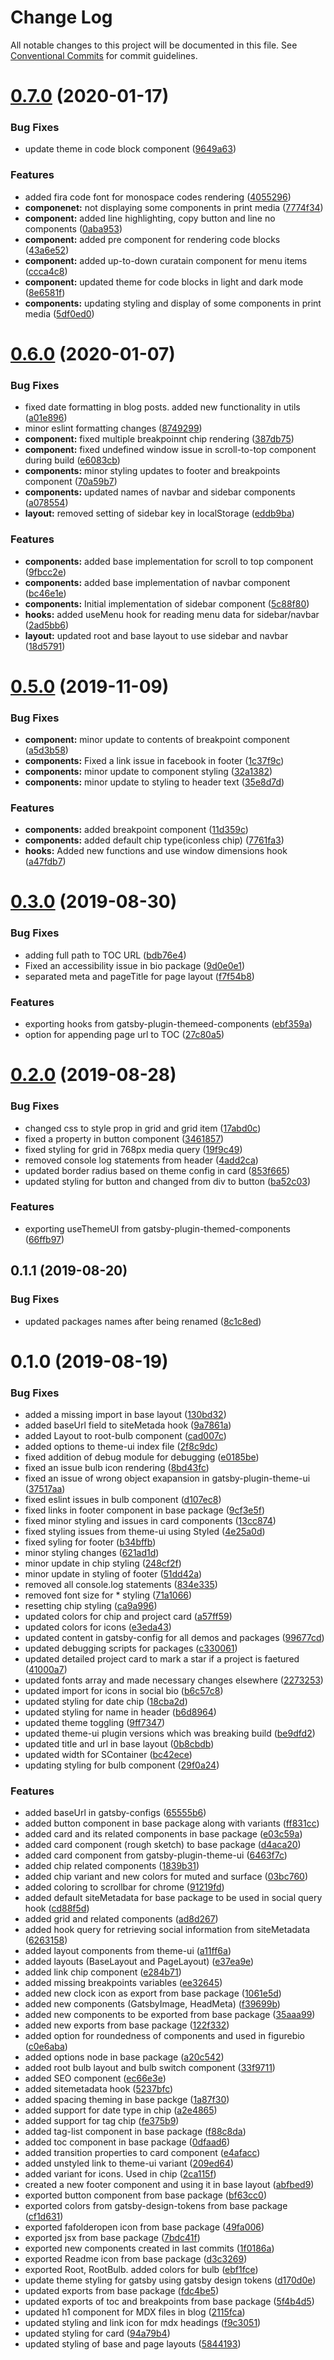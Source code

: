 # Change Log

All notable changes to this project will be documented in this file.
See [Conventional Commits](https://conventionalcommits.org) for commit guidelines.

# [0.7.0](https://github.com/sonapraneeth-a/sonapraneeth-gatsby-themes/compare/@sonapraneeth/gatsby-plugin-themed-components@0.6.0...@sonapraneeth/gatsby-plugin-themed-components@0.7.0) (2020-01-17)

### Bug Fixes

- update theme in code block component ([9649a63](https://github.com/sonapraneeth-a/sonapraneeth-gatsby-themes/commit/9649a63))

### Features

- added fira code font for monospace codes rendering ([4055296](https://github.com/sonapraneeth-a/sonapraneeth-gatsby-themes/commit/4055296))
- **componenet:** not displaying some components in print media ([7774f34](https://github.com/sonapraneeth-a/sonapraneeth-gatsby-themes/commit/7774f34))
- **component:** added line highlighting, copy button and line no components ([0aba953](https://github.com/sonapraneeth-a/sonapraneeth-gatsby-themes/commit/0aba953))
- **component:** added pre component for rendering code blocks ([43a6e52](https://github.com/sonapraneeth-a/sonapraneeth-gatsby-themes/commit/43a6e52))
- **component:** added up-to-down curatain component for menu items ([ccca4c8](https://github.com/sonapraneeth-a/sonapraneeth-gatsby-themes/commit/ccca4c8))
- **component:** updated theme for code blocks in light and dark mode ([8e6581f](https://github.com/sonapraneeth-a/sonapraneeth-gatsby-themes/commit/8e6581f))
- **components:** updating styling and display of some components in print media ([5df0ed0](https://github.com/sonapraneeth-a/sonapraneeth-gatsby-themes/commit/5df0ed0))

# [0.6.0](https://github.com/sonapraneeth-a/sonapraneeth-gatsby-themes/compare/@sonapraneeth/gatsby-plugin-themed-components@0.5.0...@sonapraneeth/gatsby-plugin-themed-components@0.6.0) (2020-01-07)

### Bug Fixes

- fixed date formatting in blog posts. added new functionality in utils ([a01e896](https://github.com/sonapraneeth-a/sonapraneeth-gatsby-themes/commit/a01e896))
- minor eslint formatting changes ([8749299](https://github.com/sonapraneeth-a/sonapraneeth-gatsby-themes/commit/8749299))
- **component:** fixed multiple breakpoinnt chip rendering ([387db75](https://github.com/sonapraneeth-a/sonapraneeth-gatsby-themes/commit/387db75))
- **component:** fixed undefined window issue in scroll-to-top component during build ([e6083cb](https://github.com/sonapraneeth-a/sonapraneeth-gatsby-themes/commit/e6083cb))
- **components:** minor styling updates to footer and breakpoints component ([70a59b7](https://github.com/sonapraneeth-a/sonapraneeth-gatsby-themes/commit/70a59b7))
- **components:** updated names of navbar and sidebar components ([a078554](https://github.com/sonapraneeth-a/sonapraneeth-gatsby-themes/commit/a078554))
- **layout:** removed setting of sidebar key in localStorage ([eddb9ba](https://github.com/sonapraneeth-a/sonapraneeth-gatsby-themes/commit/eddb9ba))

### Features

- **components:** added base implementation for scroll to top component ([9fbcc2e](https://github.com/sonapraneeth-a/sonapraneeth-gatsby-themes/commit/9fbcc2e))
- **components:** added base implementation of navbar component ([bc46e1e](https://github.com/sonapraneeth-a/sonapraneeth-gatsby-themes/commit/bc46e1e))
- **components:** Initial implementation of sidebar component ([5c88f80](https://github.com/sonapraneeth-a/sonapraneeth-gatsby-themes/commit/5c88f80))
- **hooks:** added useMenu hook for reading menu data for sidebar/navbar ([2ad5bb6](https://github.com/sonapraneeth-a/sonapraneeth-gatsby-themes/commit/2ad5bb6))
- **layout:** updated root and base layout to use sidebar and navbar ([18d5791](https://github.com/sonapraneeth-a/sonapraneeth-gatsby-themes/commit/18d5791))

# [0.5.0](https://github.com/sonapraneeth-a/sonapraneeth-gatsby-themes/compare/@sonapraneeth/gatsby-plugin-themed-components@0.4.0...@sonapraneeth/gatsby-plugin-themed-components@0.5.0) (2019-11-09)

### Bug Fixes

- **component:** minor update to contents of breakpoint component ([a5d3b58](https://github.com/sonapraneeth-a/sonapraneeth-gatsby-themes/commit/a5d3b58))
- **components:** Fixed a link issue in facebook in footer ([1c37f9c](https://github.com/sonapraneeth-a/sonapraneeth-gatsby-themes/commit/1c37f9c))
- **components:** minor update to component styling ([32a1382](https://github.com/sonapraneeth-a/sonapraneeth-gatsby-themes/commit/32a1382))
- **components:** minor update to styling to header text ([35e8d7d](https://github.com/sonapraneeth-a/sonapraneeth-gatsby-themes/commit/35e8d7d))

### Features

- **components:** added breakpoint component ([11d359c](https://github.com/sonapraneeth-a/sonapraneeth-gatsby-themes/commit/11d359c))
- **components:** added default chip type(iconless chip) ([7761fa3](https://github.com/sonapraneeth-a/sonapraneeth-gatsby-themes/commit/7761fa3))
- **hooks:** Added new functions and use window dimensions hook ([a47fdb7](https://github.com/sonapraneeth-a/sonapraneeth-gatsby-themes/commit/a47fdb7))

# [0.3.0](https://github.com/sonapraneeth-a/sonapraneeth-gatsby-themes/compare/@sonapraneeth/gatsby-plugin-themed-components@0.2.0...@sonapraneeth/gatsby-plugin-themed-components@0.3.0) (2019-08-30)

### Bug Fixes

- adding full path to TOC URL ([bdb76e4](https://github.com/sonapraneeth-a/sonapraneeth-gatsby-themes/commit/bdb76e4))
- Fixed an accessibility issue in bio package ([9d0e0e1](https://github.com/sonapraneeth-a/sonapraneeth-gatsby-themes/commit/9d0e0e1))
- separated meta and pageTitle for page layout ([f7f54b8](https://github.com/sonapraneeth-a/sonapraneeth-gatsby-themes/commit/f7f54b8))

### Features

- exporting hooks from gatsby-plugin-themeed-components ([ebf359a](https://github.com/sonapraneeth-a/sonapraneeth-gatsby-themes/commit/ebf359a))
- option for appending page url to TOC ([27c80a5](https://github.com/sonapraneeth-a/sonapraneeth-gatsby-themes/commit/27c80a5))

# [0.2.0](https://github.com/sonapraneeth-a/sonapraneeth-gatsby-themes/compare/@sonapraneeth/gatsby-plugin-themed-components@0.1.1...@sonapraneeth/gatsby-plugin-themed-components@0.2.0) (2019-08-28)

### Bug Fixes

- changed css to style prop in grid and grid item ([17abd0c](https://github.com/sonapraneeth-a/sonapraneeth-gatsby-themes/commit/17abd0c))
- fixed a property in button component ([3461857](https://github.com/sonapraneeth-a/sonapraneeth-gatsby-themes/commit/3461857))
- fixed styling for grid in 768px media query ([19f9c49](https://github.com/sonapraneeth-a/sonapraneeth-gatsby-themes/commit/19f9c49))
- removed console log statements from header ([4add2ca](https://github.com/sonapraneeth-a/sonapraneeth-gatsby-themes/commit/4add2ca))
- updated border radius based on theme config in card ([853f665](https://github.com/sonapraneeth-a/sonapraneeth-gatsby-themes/commit/853f665))
- updated styling for button and changed from div to button ([ba52c03](https://github.com/sonapraneeth-a/sonapraneeth-gatsby-themes/commit/ba52c03))

### Features

- exporting useThemeUI from gatsby-plugin-themed-components ([66ffb97](https://github.com/sonapraneeth-a/sonapraneeth-gatsby-themes/commit/66ffb97))

## 0.1.1 (2019-08-20)

### Bug Fixes

- updated packages names after being renamed ([8c1c8ed](https://github.com/sonapraneeth-a/sonapraneeth-gatsby-themes/commit/8c1c8ed))

# 0.1.0 (2019-08-19)

### Bug Fixes

- added a missing import in base layout ([130bd32](https://github.com/sonapraneeth-a/sonapraneeth-gatsby-themes/commit/130bd32))
- added baseUrl field to siteMetada hook ([9a7861a](https://github.com/sonapraneeth-a/sonapraneeth-gatsby-themes/commit/9a7861a))
- added Layout to root-bulb component ([cad007c](https://github.com/sonapraneeth-a/sonapraneeth-gatsby-themes/commit/cad007c))
- added options to theme-ui index file ([2f8c9dc](https://github.com/sonapraneeth-a/sonapraneeth-gatsby-themes/commit/2f8c9dc))
- fixed addition of debug module for debugging ([e0185be](https://github.com/sonapraneeth-a/sonapraneeth-gatsby-themes/commit/e0185be))
- fixed an issue bulb icon rendering ([8bd43fc](https://github.com/sonapraneeth-a/sonapraneeth-gatsby-themes/commit/8bd43fc))
- fixed an issue of wrong object exapansion in gatsby-plugin-theme-ui ([37517aa](https://github.com/sonapraneeth-a/sonapraneeth-gatsby-themes/commit/37517aa))
- fixed eslint issues in bulb component ([d107ec8](https://github.com/sonapraneeth-a/sonapraneeth-gatsby-themes/commit/d107ec8))
- fixed links in footer component in base package ([9cf3e5f](https://github.com/sonapraneeth-a/sonapraneeth-gatsby-themes/commit/9cf3e5f))
- fixed minor styling and issues in card components ([13cc874](https://github.com/sonapraneeth-a/sonapraneeth-gatsby-themes/commit/13cc874))
- fixed styling issues from theme-ui using Styled ([4e25a0d](https://github.com/sonapraneeth-a/sonapraneeth-gatsby-themes/commit/4e25a0d))
- fixed syling for footer ([b34bffb](https://github.com/sonapraneeth-a/sonapraneeth-gatsby-themes/commit/b34bffb))
- minor styling changes ([621ad1d](https://github.com/sonapraneeth-a/sonapraneeth-gatsby-themes/commit/621ad1d))
- minor update in chip styling ([248cf2f](https://github.com/sonapraneeth-a/sonapraneeth-gatsby-themes/commit/248cf2f))
- minor update in styling of footer ([51dd42a](https://github.com/sonapraneeth-a/sonapraneeth-gatsby-themes/commit/51dd42a))
- removed all console.log statements ([834e335](https://github.com/sonapraneeth-a/sonapraneeth-gatsby-themes/commit/834e335))
- removed font size for \* styling ([71a1066](https://github.com/sonapraneeth-a/sonapraneeth-gatsby-themes/commit/71a1066))
- resetting chip styling ([ca9a996](https://github.com/sonapraneeth-a/sonapraneeth-gatsby-themes/commit/ca9a996))
- updated colors for chip and project card ([a57ff59](https://github.com/sonapraneeth-a/sonapraneeth-gatsby-themes/commit/a57ff59))
- updated colors for icons ([e3eda43](https://github.com/sonapraneeth-a/sonapraneeth-gatsby-themes/commit/e3eda43))
- updated content in gatsby-config for all demos and packages ([99677cd](https://github.com/sonapraneeth-a/sonapraneeth-gatsby-themes/commit/99677cd))
- updated debugging scripts for packages ([c330061](https://github.com/sonapraneeth-a/sonapraneeth-gatsby-themes/commit/c330061))
- updated detailed project card to mark a star if a project is faetured ([41000a7](https://github.com/sonapraneeth-a/sonapraneeth-gatsby-themes/commit/41000a7))
- updated fonts array and made necessary changes elsewhere ([2273253](https://github.com/sonapraneeth-a/sonapraneeth-gatsby-themes/commit/2273253))
- updated import for icons in social bio ([b6c57c8](https://github.com/sonapraneeth-a/sonapraneeth-gatsby-themes/commit/b6c57c8))
- updated styling for date chip ([18cba2d](https://github.com/sonapraneeth-a/sonapraneeth-gatsby-themes/commit/18cba2d))
- updated styling for name in header ([b6d8964](https://github.com/sonapraneeth-a/sonapraneeth-gatsby-themes/commit/b6d8964))
- updated theme toggling ([9ff7347](https://github.com/sonapraneeth-a/sonapraneeth-gatsby-themes/commit/9ff7347))
- updated theme-ui plugin versions which was breaking build ([be9dfd2](https://github.com/sonapraneeth-a/sonapraneeth-gatsby-themes/commit/be9dfd2))
- updated title and url in base layout ([0b8cbdb](https://github.com/sonapraneeth-a/sonapraneeth-gatsby-themes/commit/0b8cbdb))
- updated width for SContainer ([bc42ece](https://github.com/sonapraneeth-a/sonapraneeth-gatsby-themes/commit/bc42ece))
- updating styling for bulb component ([29f0a24](https://github.com/sonapraneeth-a/sonapraneeth-gatsby-themes/commit/29f0a24))

### Features

- added baseUrl in gatsby-configs ([65555b6](https://github.com/sonapraneeth-a/sonapraneeth-gatsby-themes/commit/65555b6))
- added button component in base package along with variants ([ff831cc](https://github.com/sonapraneeth-a/sonapraneeth-gatsby-themes/commit/ff831cc))
- added card and its related components in base package ([e03c59a](https://github.com/sonapraneeth-a/sonapraneeth-gatsby-themes/commit/e03c59a))
- added card component (rough sketch) to base package ([d4aca20](https://github.com/sonapraneeth-a/sonapraneeth-gatsby-themes/commit/d4aca20))
- added card component from gatsby-plugin-theme-ui ([6463f7c](https://github.com/sonapraneeth-a/sonapraneeth-gatsby-themes/commit/6463f7c))
- added chip related components ([1839b31](https://github.com/sonapraneeth-a/sonapraneeth-gatsby-themes/commit/1839b31))
- added chip variant and new colors for muted and surface ([03bc760](https://github.com/sonapraneeth-a/sonapraneeth-gatsby-themes/commit/03bc760))
- added coloring to scrollbar for chrome ([91219fd](https://github.com/sonapraneeth-a/sonapraneeth-gatsby-themes/commit/91219fd))
- added default siteMetadata for base package to be used in social query hook ([cd88f5d](https://github.com/sonapraneeth-a/sonapraneeth-gatsby-themes/commit/cd88f5d))
- added grid and related components ([ad8d267](https://github.com/sonapraneeth-a/sonapraneeth-gatsby-themes/commit/ad8d267))
- added hook query for retrieving social information from siteMetadata ([6263158](https://github.com/sonapraneeth-a/sonapraneeth-gatsby-themes/commit/6263158))
- added layout components from theme-ui ([a11ff6a](https://github.com/sonapraneeth-a/sonapraneeth-gatsby-themes/commit/a11ff6a))
- added layouts (BaseLayout and PageLayout) ([e37ea9e](https://github.com/sonapraneeth-a/sonapraneeth-gatsby-themes/commit/e37ea9e))
- added link chip component ([e284b71](https://github.com/sonapraneeth-a/sonapraneeth-gatsby-themes/commit/e284b71))
- added missing breakpoints variables ([ee32645](https://github.com/sonapraneeth-a/sonapraneeth-gatsby-themes/commit/ee32645))
- added new clock icon as export from base package ([1061e5d](https://github.com/sonapraneeth-a/sonapraneeth-gatsby-themes/commit/1061e5d))
- added new components (GatsbyImage, HeadMeta) ([f39699b](https://github.com/sonapraneeth-a/sonapraneeth-gatsby-themes/commit/f39699b))
- added new components to be exported from base package ([35aaa99](https://github.com/sonapraneeth-a/sonapraneeth-gatsby-themes/commit/35aaa99))
- added new exports from base package ([122f332](https://github.com/sonapraneeth-a/sonapraneeth-gatsby-themes/commit/122f332))
- added option for roundedness of components and used in figurebio ([c0e6aba](https://github.com/sonapraneeth-a/sonapraneeth-gatsby-themes/commit/c0e6aba))
- added options node in base package ([a20c542](https://github.com/sonapraneeth-a/sonapraneeth-gatsby-themes/commit/a20c542))
- added root bulb layout and bulb switch component ([33f9711](https://github.com/sonapraneeth-a/sonapraneeth-gatsby-themes/commit/33f9711))
- added SEO component ([ec66e3e](https://github.com/sonapraneeth-a/sonapraneeth-gatsby-themes/commit/ec66e3e))
- added sitemetadata hook ([5237bfc](https://github.com/sonapraneeth-a/sonapraneeth-gatsby-themes/commit/5237bfc))
- added spacing theming in base packge ([1a87f30](https://github.com/sonapraneeth-a/sonapraneeth-gatsby-themes/commit/1a87f30))
- added support for date type in chip ([a2e4865](https://github.com/sonapraneeth-a/sonapraneeth-gatsby-themes/commit/a2e4865))
- added support for tag chip ([fe375b9](https://github.com/sonapraneeth-a/sonapraneeth-gatsby-themes/commit/fe375b9))
- added tag-list component in base package ([f88c8da](https://github.com/sonapraneeth-a/sonapraneeth-gatsby-themes/commit/f88c8da))
- added toc component in base package ([0dfaad6](https://github.com/sonapraneeth-a/sonapraneeth-gatsby-themes/commit/0dfaad6))
- added transition properties to card component ([e4afacc](https://github.com/sonapraneeth-a/sonapraneeth-gatsby-themes/commit/e4afacc))
- added unstyled link to theme-ui variant ([209ed64](https://github.com/sonapraneeth-a/sonapraneeth-gatsby-themes/commit/209ed64))
- added variant for icons. Used in chip ([2ca115f](https://github.com/sonapraneeth-a/sonapraneeth-gatsby-themes/commit/2ca115f))
- created a new footer component and using it in base layout ([abfbed9](https://github.com/sonapraneeth-a/sonapraneeth-gatsby-themes/commit/abfbed9))
- exported button component from base package ([bf63cc0](https://github.com/sonapraneeth-a/sonapraneeth-gatsby-themes/commit/bf63cc0))
- exported colors from gatsby-design-tokens from base package ([cf1d631](https://github.com/sonapraneeth-a/sonapraneeth-gatsby-themes/commit/cf1d631))
- exported fafolderopen icon from base package ([49fa006](https://github.com/sonapraneeth-a/sonapraneeth-gatsby-themes/commit/49fa006))
- exported jsx from base package ([7bdc41f](https://github.com/sonapraneeth-a/sonapraneeth-gatsby-themes/commit/7bdc41f))
- exported new components created in last commits ([1f0186a](https://github.com/sonapraneeth-a/sonapraneeth-gatsby-themes/commit/1f0186a))
- exported Readme icon from base package ([d3c3269](https://github.com/sonapraneeth-a/sonapraneeth-gatsby-themes/commit/d3c3269))
- exported Root, RootBulb. added colors for bulb ([ebf1fce](https://github.com/sonapraneeth-a/sonapraneeth-gatsby-themes/commit/ebf1fce))
- update theme styling for gatsby using gatsby design tokens ([d170d0e](https://github.com/sonapraneeth-a/sonapraneeth-gatsby-themes/commit/d170d0e))
- updated exports from base package ([fdc4be5](https://github.com/sonapraneeth-a/sonapraneeth-gatsby-themes/commit/fdc4be5))
- updated exports of toc and breakpoints from base package ([5f4b4d5](https://github.com/sonapraneeth-a/sonapraneeth-gatsby-themes/commit/5f4b4d5))
- updated h1 component for MDX files in blog ([2115fca](https://github.com/sonapraneeth-a/sonapraneeth-gatsby-themes/commit/2115fca))
- updated styling and link icon for mdx headings ([f9c3051](https://github.com/sonapraneeth-a/sonapraneeth-gatsby-themes/commit/f9c3051))
- updated styling for card ([94a79b4](https://github.com/sonapraneeth-a/sonapraneeth-gatsby-themes/commit/94a79b4))
- updated styling of base and page layouts ([5844193](https://github.com/sonapraneeth-a/sonapraneeth-gatsby-themes/commit/5844193))
